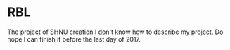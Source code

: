 # RBL
The project of SHNU creation
I don't know how to describe my project.
Do hope I can finish it before the last day of 2017.
